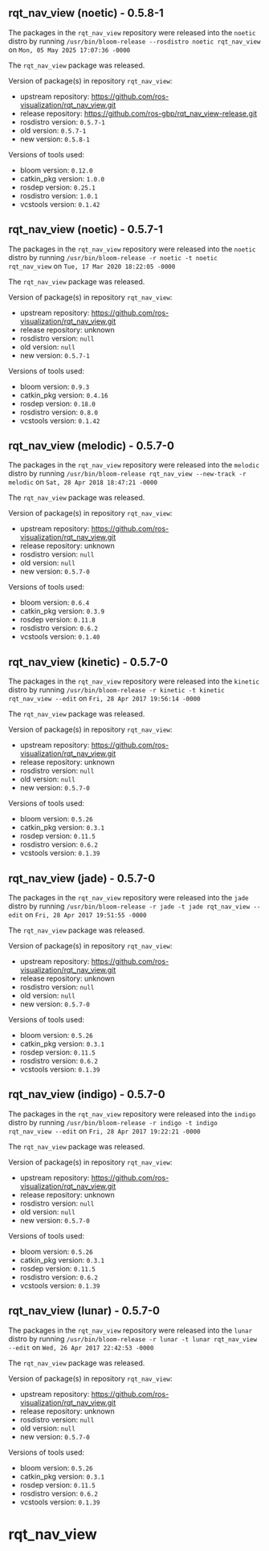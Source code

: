 ## rqt_nav_view (noetic) - 0.5.8-1

The packages in the `rqt_nav_view` repository were released into the `noetic` distro by running `/usr/bin/bloom-release --rosdistro noetic rqt_nav_view` on `Mon, 05 May 2025 17:07:36 -0000`

The `rqt_nav_view` package was released.

Version of package(s) in repository `rqt_nav_view`:

- upstream repository: https://github.com/ros-visualization/rqt_nav_view.git
- release repository: https://github.com/ros-gbp/rqt_nav_view-release.git
- rosdistro version: `0.5.7-1`
- old version: `0.5.7-1`
- new version: `0.5.8-1`

Versions of tools used:

- bloom version: `0.12.0`
- catkin_pkg version: `1.0.0`
- rosdep version: `0.25.1`
- rosdistro version: `1.0.1`
- vcstools version: `0.1.42`


## rqt_nav_view (noetic) - 0.5.7-1

The packages in the `rqt_nav_view` repository were released into the `noetic` distro by running `/usr/bin/bloom-release -r noetic -t noetic rqt_nav_view` on `Tue, 17 Mar 2020 18:22:05 -0000`

The `rqt_nav_view` package was released.

Version of package(s) in repository `rqt_nav_view`:

- upstream repository: https://github.com/ros-visualization/rqt_nav_view.git
- release repository: unknown
- rosdistro version: `null`
- old version: `null`
- new version: `0.5.7-1`

Versions of tools used:

- bloom version: `0.9.3`
- catkin_pkg version: `0.4.16`
- rosdep version: `0.18.0`
- rosdistro version: `0.8.0`
- vcstools version: `0.1.42`


## rqt_nav_view (melodic) - 0.5.7-0

The packages in the `rqt_nav_view` repository were released into the `melodic` distro by running `/usr/bin/bloom-release rqt_nav_view --new-track -r melodic` on `Sat, 28 Apr 2018 18:47:21 -0000`

The `rqt_nav_view` package was released.

Version of package(s) in repository `rqt_nav_view`:

- upstream repository: https://github.com/ros-visualization/rqt_nav_view.git
- release repository: unknown
- rosdistro version: `null`
- old version: `null`
- new version: `0.5.7-0`

Versions of tools used:

- bloom version: `0.6.4`
- catkin_pkg version: `0.3.9`
- rosdep version: `0.11.8`
- rosdistro version: `0.6.2`
- vcstools version: `0.1.40`


## rqt_nav_view (kinetic) - 0.5.7-0

The packages in the `rqt_nav_view` repository were released into the `kinetic` distro by running `/usr/bin/bloom-release -r kinetic -t kinetic rqt_nav_view --edit` on `Fri, 28 Apr 2017 19:56:14 -0000`

The `rqt_nav_view` package was released.

Version of package(s) in repository `rqt_nav_view`:

- upstream repository: https://github.com/ros-visualization/rqt_nav_view.git
- release repository: unknown
- rosdistro version: `null`
- old version: `null`
- new version: `0.5.7-0`

Versions of tools used:

- bloom version: `0.5.26`
- catkin_pkg version: `0.3.1`
- rosdep version: `0.11.5`
- rosdistro version: `0.6.2`
- vcstools version: `0.1.39`


## rqt_nav_view (jade) - 0.5.7-0

The packages in the `rqt_nav_view` repository were released into the `jade` distro by running `/usr/bin/bloom-release -r jade -t jade rqt_nav_view --edit` on `Fri, 28 Apr 2017 19:51:55 -0000`

The `rqt_nav_view` package was released.

Version of package(s) in repository `rqt_nav_view`:

- upstream repository: https://github.com/ros-visualization/rqt_nav_view.git
- release repository: unknown
- rosdistro version: `null`
- old version: `null`
- new version: `0.5.7-0`

Versions of tools used:

- bloom version: `0.5.26`
- catkin_pkg version: `0.3.1`
- rosdep version: `0.11.5`
- rosdistro version: `0.6.2`
- vcstools version: `0.1.39`


## rqt_nav_view (indigo) - 0.5.7-0

The packages in the `rqt_nav_view` repository were released into the `indigo` distro by running `/usr/bin/bloom-release -r indigo -t indigo rqt_nav_view --edit` on `Fri, 28 Apr 2017 19:22:21 -0000`

The `rqt_nav_view` package was released.

Version of package(s) in repository `rqt_nav_view`:

- upstream repository: https://github.com/ros-visualization/rqt_nav_view.git
- release repository: unknown
- rosdistro version: `null`
- old version: `null`
- new version: `0.5.7-0`

Versions of tools used:

- bloom version: `0.5.26`
- catkin_pkg version: `0.3.1`
- rosdep version: `0.11.5`
- rosdistro version: `0.6.2`
- vcstools version: `0.1.39`


## rqt_nav_view (lunar) - 0.5.7-0

The packages in the `rqt_nav_view` repository were released into the `lunar` distro by running `/usr/bin/bloom-release -r lunar -t lunar rqt_nav_view --edit` on `Wed, 26 Apr 2017 22:42:53 -0000`

The `rqt_nav_view` package was released.

Version of package(s) in repository `rqt_nav_view`:

- upstream repository: https://github.com/ros-visualization/rqt_nav_view.git
- release repository: unknown
- rosdistro version: `null`
- old version: `null`
- new version: `0.5.7-0`

Versions of tools used:

- bloom version: `0.5.26`
- catkin_pkg version: `0.3.1`
- rosdep version: `0.11.5`
- rosdistro version: `0.6.2`
- vcstools version: `0.1.39`


# rqt_nav_view